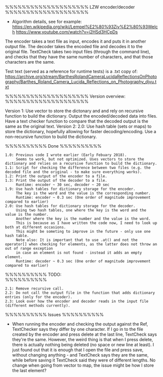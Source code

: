 %%%%%%%%%%%%%%%%%%%%
LZW encoder/decoder
%%%%%%%%%%%%%%%%%%%%

- Algorithm details, see for example:
	https://en.wikipedia.org/wiki/Lempel%E2%80%93Ziv%E2%80%93Welch
	https://www.youtube.com/watch?v=j2HSd3HCpDs


The encoder takes a text file as input, encodes it and puts it in another output file. 
The decoder takes the encoded file and decodes it to the original file.
TextCheck takes two input files (through the command line), and checks that they have the same number of characters, and that those characters are the same.  

Test text (served as a reference for runtime tests) is a .txt copy of:
https://archive.org/stream/BarthesRolandCameraLucidaReflectionsOnPhotography/Barthes_Roland_Camera_Lucida_Reflections_on_Photography_djvu.txt


%%%%%%%%%%%%%%%%%%%%
Version overview:
%%%%%%%%%%%%%%%%%%%%

Version 1: Use vector to store the dictonary and and rely on recursive function to build the dictionary. 
		   Output the encoded/decoded data into files. Have a text checker function to compare that the decoded output is the same as the original text. 
Version 2: 2.0: Use hash table (sets or maps) to store the dictionary, hopefully allowing for faster decoding/encoding.
		   Use a non-recursive function to build the dictionary.


%%%%%%%%%%
Done
%%%%%%%%%%

	1.0: Previous code I wrote earlier (Early Febuary 2018). 
		 Seems to work, but not optimized. Uses vectors to store the dictionary and relies on a recursive function to build the dictionary.
	1.1: Script for checking the difference between two files (e.g. the decoded file and the original - to make sure everything works).
	1.2: Print the output of the encoder to a file. 
	1.3: Print the output of the decoder to a file.
		 Runtime: encoder ~ 30 sec, decoder ~ 20 sec
	1.9: Use hash tables for dictionary storage for the encoder.
		 The key is the word and the value is the corresponding number. 
		 Runtime: encoder ~ 0.3 sec (One order of magnitude improvement compared to earlier)
	2.0: Use hash tables for dictionary storage for the decoder. 
		 Using two hash tables, one where the key is the word and the value is the number. 
		 Another where the key is the number and the value is the word. 
		 This is because as I have written the code now, I need to look up both at different occasions.
		 This might be someting to improve in the future - only use one hash table. 
		 Note also: It is important that to use .at() and not the operator[] when checking for elements, as the latter does not throw an out of range exception
		 in case an element is not found - instead it adds an empty element. 
		 Runtime: decoder ~ 0.3 sec (One order of magnitude improvement compared to earlier)


%%%%%%%%%%
TODO: 	
%%%%%%%%%%

	2.1: Remove recursive call.
	2.2: Do not call the output file in the function that adds dictionary entries (only for the encoder).
	2.3: Look over how the encoder and decoder reads in the input file (different methods currently).


%%%%%%%%%%
Issues
%%%%%%%%%%

- When running the encoder and checking the output against the Ref, TextChecker says they differ by one character. 
  If I go in to the file created by the encoder and press delete at the last line, TextCheck says they're the same. 
  However, the weird thing is that when I press delete, there is actually nothing being deleted (no space or new line at least).
  I just found out that it is enough that I open the file and press save, without changing anything - and TextCheck says they are the same, 
  while before saving it TextCheck said they were of different lengths. 
  No change when going from vector to map, the issue might be how I store the last element?
